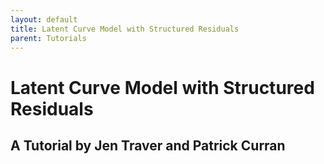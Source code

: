 ```yaml
---
layout: default
title: Latent Curve Model with Structured Residuals
parent: Tutorials
---
```

# Latent Curve Model with Structured Residuals
## A Tutorial by Jen Traver and Patrick Curran
